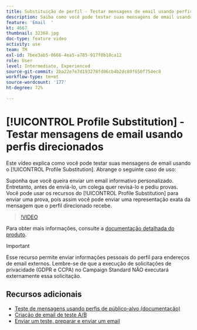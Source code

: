 ```yaml
---
title: Substituição de perfil - Testar mensagens de email usando perfis direcionados
description: Saiba como você pode testar suas mensagens de email usando o recurso de substituição de perfil.
feature: 'Email  '
kt: 4667
thumbnail: 32368.jpg
doc-type: feature video
activity: use
team: TM
exl-id: 7bee3ab5-0666-4ea5-a785-917f0b18ca12
role: User
level: Intermediate, Experienced
source-git-commit: 2ba22e7e7d193278fd06cb4b2dc80f650f754ec8
workflow-type: tm+mt
source-wordcount: '177'
ht-degree: 72%

---
```


# [!UICONTROL Profile Substitution] - Testar mensagens de email usando perfis direcionados

Este vídeo explica como você pode testar suas mensagens de email usando o [!UICONTROL Profile Substitution]. Abrange o seguinte caso de uso:

Suponha que você queira enviar um email informativo personalizado. Entretanto, antes de enviá-lo, um colega quer revisá-lo e pediu provas. Você pode usar os recursos do [!UICONTROL Profile Substitution] para enviar uma prova, pois assim você pode enviar uma representação exata da mensagem que o perfil direcionado recebe.

>[!VIDEO](https://video.tv.adobe.com/v/32368?quality=12)

Para obter mais informações, consulte a [documentação detalhada do produto](https://experienceleague.adobe.com/docs/campaign-standard/using/testing-and-sending/preparing-and-testing-messages/testing-messages-using-target.html?lang=en).

>[!IMPORTANT]
>
>Esse recurso permite enviar informações pessoais do perfil para endereços de email externos. Lembre-se de que a execução de solicitações de privacidade (GDPR e CCPA) no Campaign Standard NÃO executará externamente essa solicitação.

## Recursos adicionais

* [Teste de mensagens usando perfis de público-alvo (documentação)](https://experienceleague.adobe.com/docs/campaign-standard/using/testing-and-sending/preparing-and-testing-messages/testing-messages-using-target.html?lang=en)
* [Criação de email de teste A/B](/help/communication-channels/email/a-b-testing.md)
* [Enviar um teste, preparar e enviar um email](/help/communication-channels/email/sending-test-preparing-sending-email.md)

